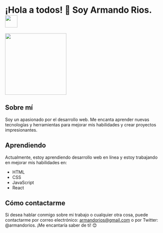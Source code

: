 # ¡Hola a todos! 👋 Soy Armando Rios. <img src="https://cdn.discordapp.com/icons/813385646025474068/1a0e771c1e75b0b86062e79af4c2e5f1.jpg" width=40>

<img src="https://probot.media/AtP5iUW8Xg.png" width=200>

## Sobre mí
Soy un apasionado por el desarrollo web. Me encanta aprender nuevas tecnologías y herramientas para mejorar mis habilidades y crear proyectos impresionantes.

## Aprendiendo
Actualmente, estoy aprendiendo desarrollo web en línea y estoy trabajando en mejorar mis habilidades en:

- HTML
- CSS
- JavaScript
- React

## Cómo contactarme
Si desea hablar conmigo sobre mi trabajo o cualquier otra cosa, puede contactarme por correo electrónico: armandorios@gmail.com o por Twitter: @armandorios. ¡Me encantaría saber de ti! 😊
